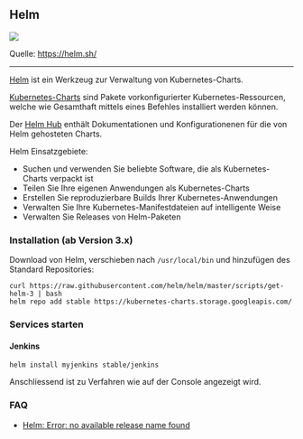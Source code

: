 Helm
----

![](https://helm.sh/img/chart-illustration.png)

Quelle: https://helm.sh/
- - - 

[Helm](https://helm.sh/) ist ein Werkzeug zur Verwaltung von Kubernetes-Charts. 

[Kubernetes-Charts](https://github.com/helm/charts) sind Pakete vorkonfigurierter Kubernetes-Ressourcen, welche wie Gesamthaft mittels eines Befehles installiert werden können.

Der [Helm Hub](https://hub.helm.sh) enthält Dokumentationen und Konfigurationenen für die von Helm gehosteten Charts.

Helm Einsatzgebiete:
* Suchen und verwenden Sie beliebte Software, die als Kubernetes-Charts verpackt ist
* Teilen Sie Ihre eigenen Anwendungen als Kubernetes-Charts
* Erstellen Sie reproduzierbare Builds Ihrer Kubernetes-Anwendungen
* Verwalten Sie Ihre Kubernetes-Manifestdateien auf intelligente Weise
* Verwalten Sie Releases von Helm-Paketen

### Installation (ab Version 3.x)

Download von Helm, verschieben nach `/usr/local/bin` und hinzufügen des Standard Repositories:

    curl https://raw.githubusercontent.com/helm/helm/master/scripts/get-helm-3 | bash
    helm repo add stable https://kubernetes-charts.storage.googleapis.com/

### Services starten

#### Jenkins

	helm install myjenkins stable/jenkins
	
Anschliessend ist zu Verfahren wie auf der Console angezeigt wird.

### FAQ

* [Helm: Error: no available release name found](https://stackoverflow.com/questions/43499971/helm-error-no-available-release-name-found)


